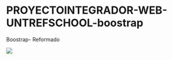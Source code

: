 # PROYECTOINTEGRADOR-WEB-UNTREFSCHOOL-boostrap
Boostrap- Reformado

![](https://pandao.github.io/editor.md/examples/images/4.jpg)

